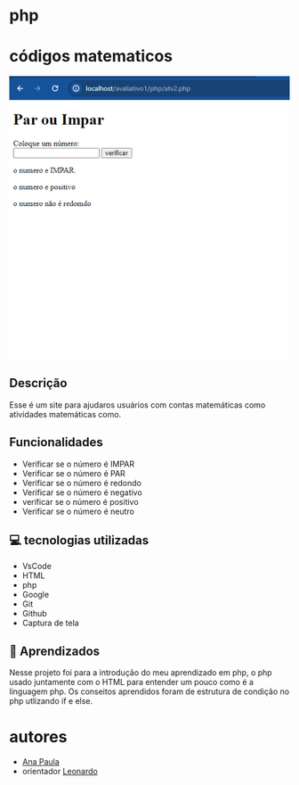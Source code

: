 # php
# códigos matematicos
![foto](img/Captura%20de%20tela%202024-03-13%20111332.png)

 
## Descrição
Esse é um site para ajudaros usuários com contas matemáticas como atividades matemáticas como.

## Funcionalidades
* Verificar se o número é IMPAR
* Verificar se o número é PAR
* Verificar se o número é redondo
* Verificar se o número é negativo 
* verificar se o número é positivo 
* Verificar se o número é neutro

## 💻 tecnologias utilizadas
* VsCode
* HTML
* php
* Google
* Git
* Github
* Captura de tela
 
## 📄 Aprendizados
Nesse projeto foi para a introdução do meu aprendizado em php, o php usado juntamente com  o HTML para entender um pouco como é a linguagem php. Os conseitos aprendidos foram de estrutura de condição no php utlizando if e else.
 
# autores
* [Ana Paula](https://github.com/anapaulacd)
* orientador [Leonardo](https://github.com/LeonardoRochaMarista)
 